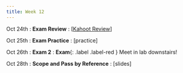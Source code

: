 ```yaml
---
title: Week 12
---
```


Oct 24th
: **Exam Review**
  : [[Kahoot Review](https://create.kahoot.it/share/midterm-2-review/00dd4b86-8ec7-4915-a9c3-2e5019cf04c1)]

Oct 25th
: **Exam Practice**
  : [practice]

Oct 26th
: **Exam 2**
: **Exam**{: .label .label-red } Meet in lab downstairs!

Oct 28th
: **Scope and Pass by Reference**
  : [slides]
